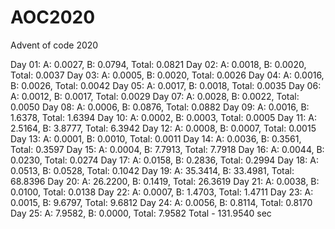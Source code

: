 # AOC2020
Advent of code 2020

Day 01: A: 0.0027, B: 0.0794, Total: 0.0821
Day 02: A: 0.0018, B: 0.0020, Total: 0.0037
Day 03: A: 0.0005, B: 0.0020, Total: 0.0026
Day 04: A: 0.0016, B: 0.0026, Total: 0.0042
Day 05: A: 0.0017, B: 0.0018, Total: 0.0035
Day 06: A: 0.0012, B: 0.0017, Total: 0.0029
Day 07: A: 0.0028, B: 0.0022, Total: 0.0050
Day 08: A: 0.0006, B: 0.0876, Total: 0.0882
Day 09: A: 0.0016, B: 1.6378, Total: 1.6394
Day 10: A: 0.0002, B: 0.0003, Total: 0.0005
Day 11: A: 2.5164, B: 3.8777, Total: 6.3942
Day 12: A: 0.0008, B: 0.0007, Total: 0.0015
Day 13: A: 0.0001, B: 0.0010, Total: 0.0011
Day 14: A: 0.0036, B: 0.3561, Total: 0.3597
Day 15: A: 0.0004, B: 7.7913, Total: 7.7918
Day 16: A: 0.0044, B: 0.0230, Total: 0.0274
Day 17: A: 0.0158, B: 0.2836, Total: 0.2994
Day 18: A: 0.0513, B: 0.0528, Total: 0.1042
Day 19: A: 35.3414, B: 33.4981, Total: 68.8396
Day 20: A: 26.2200, B: 0.1419, Total: 26.3619
Day 21: A: 0.0038, B: 0.0100, Total: 0.0138
Day 22: A: 0.0007, B: 1.4703, Total: 1.4711
Day 23: A: 0.0015, B: 9.6797, Total: 9.6812
Day 24: A: 0.0056, B: 0.8114, Total: 0.8170
Day 25: A: 7.9582, B: 0.0000, Total: 7.9582
Total - 131.9540 sec